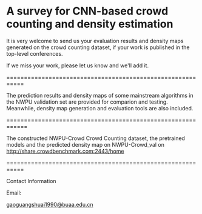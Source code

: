 #
A survey for CNN-based crowd counting and density estimation 
===========================================================

It is very welcome to send us your evaluation results and density maps generated on the crowd counting dataset, if your work is published in the top-level conferences.

If we miss your work, please let us know and we'll add it.

===========================================================

The prediction results and density maps of some mainstream algorithms in the NWPU validation set are provided for comparion and testing. Meanwhile, density map generation and evaluation tools are also included.

============================================================

The constructed NWPU-Crowd Crowd Counting dataset, the pretrained models and the predicted density map on NWPU-Crowd_val on http://share.crowdbenchmark.com:2443/home 

===========================================================

Contact Information

Email:  

gaoguangshuai1990@buaa.edu.cn



